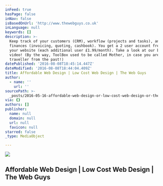 ```yaml
---
inFeed: true
hasPage: false
inNav: false
isBasedOnUrl: 'http://www.thewebguys.co.uk'
inLanguage: null
keywords: []
description: >-
  Keep track of your customers (CRM), workflow (projects and tasks), and
  finances (invoicing, quoting, cashbook). You get a 2 user account free with
  your website (each additional user £1.99/month). Take a look at our brief tour
  video! (By the way, ToolBox used to be called Mother, in case you are a
  traveller from the past!)
datePublished: '2016-08-08T18:45:14.447Z'
dateModified: '2016-08-08T18:44:04.409Z'
title: Affordable Web Design | Low Cost Web Design | The Web Guys
author:
  - name: ''
    url: ''
sourcePath: >-
  _posts/2016-05-16-affordable-web-design-or-low-cost-web-design-or-the-web-guys.md
via: {}
authors: []
publisher:
  name: null
  domain: null
  url: null
  favicon: null
starred: false
_type: MediaObject

---
```

<article style=""><img src="http://www.thewebguys.co.uk/wp-content/uploads/2016/05/mardyke-bridge-1537642-1600x1200-150x150.jpg" /><h1>Affordable Web Design | Low Cost Web Design | The Web Guys</h1></article>
